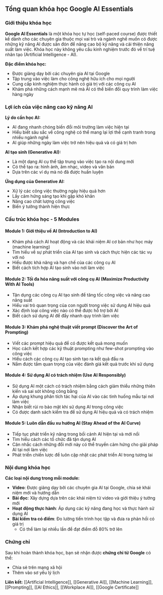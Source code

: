## Tổng quan khóa học Google AI Essentials

### Giới thiệu khóa học

**Google AI Essentials** là một khóa học tự học (self-paced course) được thiết kế dành cho các chuyên gia thuộc mọi vai trò và ngành nghề muốn có được những kỹ năng AI được săn đón để nâng cao bộ kỹ năng và cải thiện năng suất làm việc. Khóa học này không yêu cầu kinh nghiệm trước đó về trí tuệ nhân tạo (Artificial Intelligence - AI).

**Đặc điểm khóa học:**

- Được giảng dạy bởi các chuyên gia AI tại Google
- Tập trung vào việc làm cho công nghệ hữu ích cho mọi người
- Cung cấp kinh nghiệm thực hành có giá trị với các công cụ AI
- Khám phá những cách mạnh mẽ mà AI có thể biến đổi quy trình làm việc hàng ngày


### Lợi ích của việc nâng cao kỹ năng AI

**Lý do cần học AI:**

- AI đang nhanh chóng biến đổi môi trường làm việc hiện tại
- Hiểu biết sâu sắc về công nghệ có thể mang lại lợi thế cạnh tranh trong nhiều ngành nghề
- AI giúp những ngày làm việc trở nên hiệu quả và có giá trị hơn

**AI tạo sinh (Generative AI):**

- Là một dạng AI cụ thể tập trung vào việc tạo ra nội dung mới
- Có thể tạo ra: hình ảnh, âm nhạc, video và văn bản
- Dựa trên các ví dụ mà nó đã được huấn luyện

**Ứng dụng của Generative AI:**

- Xử lý các công việc thường ngày hiệu quả hơn
- Lấy cảm hứng sáng tạo khi gặp khó khăn
- Nâng cao chất lượng công việc
- Biến ý tưởng thành hiện thực


### Cấu trúc khóa học - 5 Modules

#### **Module 1: Giới thiệu về AI (Introduction to AI)**

- Khám phá cách AI hoạt động và các khái niệm AI cơ bản như học máy (machine learning)
- Tìm hiểu về sự phát triển của AI tạo sinh và cách thực hiện các tác vụ với nó
- Hiểu được khả năng và hạn chế của các công cụ AI
- Biết cách tích hợp AI tạo sinh vào nơi làm việc


#### **Module 2: Tối đa hóa năng suất với công cụ AI (Maximize Productivity With AI Tools)**

- Tận dụng các công cụ AI tạo sinh để tăng tốc công việc và nâng cao năng suất
- Hiểu vai trò quan trọng của con người trong việc sử dụng AI hiệu quả
- Xác định loại công việc nào có thể được hỗ trợ bởi AI
- Biết cách sử dụng AI để đẩy nhanh quy trình làm việc


#### **Module 3: Khám phá nghệ thuật viết prompt (Discover the Art of Prompting)**

- Viết các prompt hiệu quả để có được kết quả mong muốn
- Học cách kết hợp các kỹ thuật prompting như few-shot prompting vào công việc
- Hiểu cách các công cụ AI tạo sinh tạo ra kết quả đầu ra
- Nắm được tầm quan trọng của việc đánh giá kết quả trước khi sử dụng


#### **Module 4: Sử dụng AI có trách nhiệm (Use AI Responsibly)**

- Sử dụng AI một cách có trách nhiệm bằng cách giảm thiểu những thiên kiến và sai sót không công bằng
- Áp dụng khung phân tích tác hại của AI vào các tình huống mẫu tại nơi làm việc
- Nhận biết rủi ro bảo mật khi sử dụng AI trong công việc
- Có được danh sách kiểm tra để sử dụng AI hiệu quả và có trách nhiệm


#### **Module 5: Luôn dẫn đầu xu hướng AI (Stay Ahead of the AI Curve)**

- Tiếp tục phát triển kỹ năng trong bối cảnh AI hiện tại và mới nổi
- Tìm hiểu cách các tổ chức đã tận dụng AI
- Cân nhắc cách những đổi mới này có thể truyền cảm hứng cho giải pháp AI tại nơi làm việc
- Phát triển chiến lược để luôn cập nhật các phát triển AI trong tương lai


### Nội dung khóa học

**Các loại nội dung trong mỗi module:**

- **Video**: Được giảng dạy bởi các chuyên gia AI tại Google, chia sẻ khái niệm mới và hướng dẫn
- **Bài đọc**: Xây dựng dựa trên các khái niệm từ video và giới thiệu ý tưởng mới
- **Hoạt động thực hành**: Áp dụng các kỹ năng đang học và thực hành sử dụng AI
- **Bài kiểm tra có điểm**: Đo lường tiến trình học tập và đưa ra phản hồi có giá trị
    - Có thể làm lại nhiều lần để đạt điểm đỗ 80% trở lên


### Chứng chỉ

Sau khi hoàn thành khóa học, bạn sẽ nhận được **chứng chỉ từ Google** có thể:

- Chia sẻ trên mạng xã hội
- Thêm vào sơ yếu lý lịch

**Liên kết:** [[Artificial Intelligence]], [[Generative AI]], [[Machine Learning]], [[Prompting]], [[AI Ethics]], [[Workplace AI]], [[Google Certificate]]

